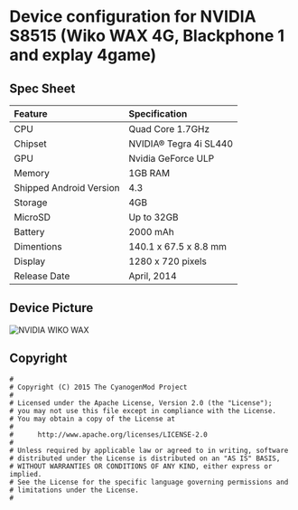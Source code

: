 # Device configuration for NVIDIA S8515 (Wiko WAX 4G, Blackphone 1 and explay 4game)

## Spec Sheet
| Feature                 | Specification                     |
| :---------------------- | :-------------------------------- |
| CPU                     | Quad Core 1.7GHz                  |
| Chipset                 | NVIDIA® Tegra 4i SL440            |
| GPU                     | Nvidia GeForce ULP                |
| Memory                  | 1GB RAM                           |
| Shipped Android Version | 4.3                               |
| Storage                 | 4GB                               |
| MicroSD                 | Up to 32GB                        |
| Battery                 | 2000 mAh                          |
| Dimentions              | 140.1 x 67.5 x 8.8 mm             |
| Display                 | 1280 x 720 pixels                 |
| Release Date            | April, 2014                       |

## Device Picture
![NVIDIA WIKO WAX ](http://www.nvidia.fr/content/tegra/images/wiko-wax/large-wiko-wax-white.png "NVIDIA WIKO WAX")

## Copyright

```
#
# Copyright (C) 2015 The CyanogenMod Project
#
# Licensed under the Apache License, Version 2.0 (the "License");
# you may not use this file except in compliance with the License.
# You may obtain a copy of the License at
#
#      http://www.apache.org/licenses/LICENSE-2.0
#
# Unless required by applicable law or agreed to in writing, software
# distributed under the License is distributed on an "AS IS" BASIS,
# WITHOUT WARRANTIES OR CONDITIONS OF ANY KIND, either express or implied.
# See the License for the specific language governing permissions and
# limitations under the License.
#
```

